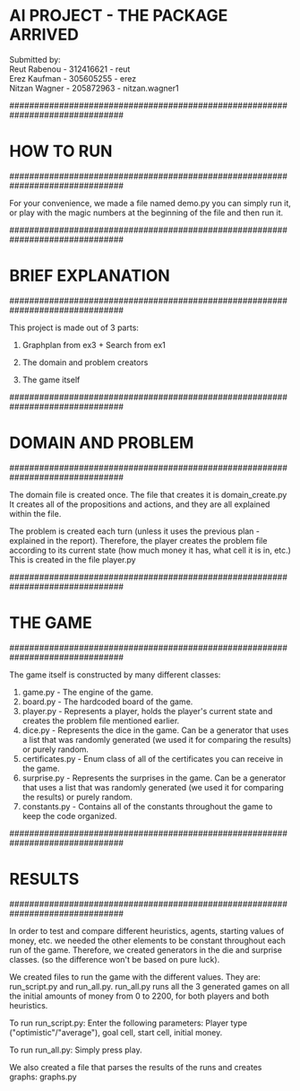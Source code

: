 # AI PROJECT - THE PACKAGE ARRIVED #

Submitted by:\
Reut Rabenou - 312416621 - reut\
Erez Kaufman - 305605255 - erez\
Nitzan Wagner - 205872963 - nitzan.wagner1



###############################################################################
#                                 HOW TO RUN                                  #
###############################################################################

For your convenience, we made a file named demo.py
you can simply run it, or play with the magic numbers at the beginning of the
file and then run it.

###############################################################################
#                              BRIEF EXPLANATION                              #
###############################################################################

This project is made out of 3 parts:

1. Graphplan from ex3 + Search from ex1

2. The domain and problem creators 

3. The game itself

###############################################################################
#                             DOMAIN AND PROBLEM                              #
###############################################################################

The domain file is created once. The file that creates it is domain_create.py 
It creates all of the propositions and actions, and they are all explained
within the file.

The problem is created each turn (unless it uses the previous plan - explained
in the report). Therefore, the player creates the problem file according to 
its current state (how much money it has, what cell it is in, etc.)
This is created in the file player.py

###############################################################################
#                                  THE GAME                                   #
###############################################################################

The game itself is constructed by many different classes:
1. game.py - The engine of the game.
2. board.py - The hardcoded board of the game.
2. player.py - Represents a player, holds the player's current
		       state and creates the problem file mentioned earlier.
3. dice.py - Represents the dice in the game. Can be a generator that 
		     uses a list that was randomly generated (we used it for 
		     comparing the results) or purely random.
4. certificates.py - Enum class of all of the certificates you can receive in 
		     the game.
5. surprise.py - Represents the surprises in the game. Can be a generator 
		     that uses a list that was randomly generated (we used it
		     for comparing the results) or purely random.
6. constants.py	- Contains all of the constants throughout the game to keep
		     the code organized.

###############################################################################
#                                   RESULTS                                   #
###############################################################################

In order to test and compare different heuristics, agents, starting values of
money, etc. we needed the other elements to be constant throughout each run of
the game. Therefore, we created generators in the die and surprise classes.
(so the difference won't be based on pure luck).

We created files to run the game with the different values. They are:
run_script.py and run_all.py. run_all.py runs all the 3 generated games
on all the initial amounts of money from 0 to 2200, for both players and both heuristics.

To run run_script.py: Enter the following parameters:
Player type ("optimistic"/"average"), goal cell, start cell, initial money.

To run run_all.py: Simply press play.

We also created a file that parses the results of the runs and creates 
graphs: graphs.py
